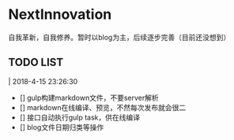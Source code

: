 # NextInnovation
自我革新，自我修养。暂时以blog为主，后续逐步完善（目前还没想到）

## TODO LIST
| 2018-4-15 23:26:30
- [] gulp构建markdown文件，不要server解析
- [] markdown在线编译、预览，不然每次发布就会很二
- [] 接口自动执行gulp task，供在线编译
- [] blog文件日期归类等操作